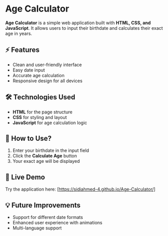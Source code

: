 # Age Calculator  

**Age Calculator** is a simple web application built with **HTML, CSS, and JavaScript**. It allows users to input their birthdate and calculates their exact age in years.  

## ⚡ Features  
- Clean and user-friendly interface  
- Easy date input  
- Accurate age calculation  
- Responsive design for all devices  

## 🛠️ Technologies Used  
- **HTML** for the page structure  
- **CSS** for styling and layout  
- **JavaScript** for age calculation logic  

## 📌 How to Use?  
1. Enter your birthdate in the input field  
2. Click the **Calculate Age** button  
3. Your exact age will be displayed  

## 🌟 Live Demo  
Try the application here: [https://sidiahmed-4.github.io/Age-Calculator/]  

## 💡 Future Improvements  
- Support for different date formats  
- Enhanced user experience with animations  
- Multi-language support  
